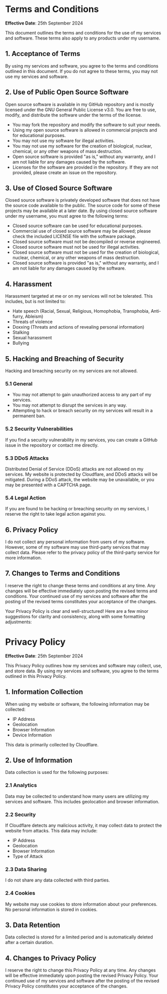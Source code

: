 # Terms and Conditions

**Effective Date**: 25th September 2024

This document outlines the terms and conditions for the use of my services and software. These terms also apply to any products under my username.

## 1. Acceptance of Terms

By using my services and software, you agree to the terms and conditions outlined in this document. If you do not agree to these terms, you may not use my services and software.

## 2. Use of Public Open Source Software

Open source software is available in my GitHub repository and is mostly licensed under the GNU General Public License v3.0. You are free to use, modify, and distribute the software under the terms of the license.

- You may fork the repository and modify the software to suit your needs.
- Using my open source software is allowed in commercial projects and for educational purposes.
- You may not use my software for illegal activities.
- You may not use my software for the creation of biological, nuclear, chemical, or any other weapons of mass destruction.
- Open source software is provided "as is," without any warranty, and I am not liable for any damages caused by the software.
- Licenses for the software are provided in the repository. If they are not provided, please create an issue on the repository.

## 3. Use of Closed Source Software

Closed source software is privately developed software that does not have the source code available to the public. The source code for some of these projects may be available at a later date. By using closed source software under my username, you must agree to the following terms:

- Closed source software can be used for educational purposes.
- Commercial use of closed source software may be allowed; please check the included LICENSE file with the software package.
- Closed source software must not be decompiled or reverse engineered.
- Closed source software must not be used for illegal activities.
- Closed source software must not be used for the creation of biological, nuclear, chemical, or any other weapons of mass destruction.
- Closed source software is provided "as is," without any warranty, and I am not liable for any damages caused by the software.

## 4. Harassment

Harassment targeted at me or on my services will not be tolerated. This includes, but is not limited to:

- Hate speech (Racial, Sexual, Religious, Homophobia, Transphobia, Anti-furry, Ableism)
- Threats of violence
- Doxxing (Threats and actions of revealing personal information)
- Stalking
- Sexual harassment
- Bullying

## 5. Hacking and Breaching of Security

Hacking and breaching security on my services are not allowed.

### 5.1 General

- You may not attempt to gain unauthorized access to any part of my services.
- You may not attempt to disrupt the services in any way.
- Attempting to hack or breach security on my services will result in a permanent ban.

### 5.2 Security Vulnerabilities

If you find a security vulnerability in my services, you can create a GitHub issue in the repository or contact me directly.

### 5.3 DDoS Attacks

Distributed Denial of Service (DDoS) attacks are not allowed on my services. My website is protected by Cloudflare, and DDoS attacks will be mitigated. During a DDoS attack, the website may be unavailable, or you may be presented with a CAPTCHA page.

### 5.4 Legal Action

If you are found to be hacking or breaching security on my services, I reserve the right to take legal action against you.

## 6. Privacy Policy

I do not collect any personal information from users of my software. However, some of my software may use third-party services that may collect data. Please refer to the privacy policy of the third-party service for more information.

## 7. Changes to Terms and Conditions

I reserve the right to change these terms and conditions at any time. Any changes will be effective immediately upon posting the revised terms and conditions. Your continued use of my services and software after the posting of the revised terms constitutes your acceptance of the changes.

Your Privacy Policy is clear and well-structured! Here are a few minor suggestions for clarity and consistency, along with some formatting adjustments:

# Privacy Policy

**Effective Date**: 25th September 2024

This Privacy Policy outlines how my services and software may collect, use, and store data. By using my services and software, you agree to the terms outlined in this Privacy Policy.

## 1. Information Collection

When using my website or software, the following information may be collected:

- IP Address
- Geolocation
- Browser Information
- Device Information

This data is primarily collected by Cloudflare.

## 2. Use of Information

Data collection is used for the following purposes:

### 2.1 Analytics

Data may be collected to understand how many users are utilizing my services and software. This includes geolocation and browser information.

### 2.2 Security

If Cloudflare detects any malicious activity, it may collect data to protect the website from attacks. This data may include:

- IP Address
- Geolocation
- Browser Information
- Type of Attack

### 2.3 Data Sharing

I do not share any data collected with third parties.

### 2.4 Cookies

My website may use cookies to store information about your preferences. No personal information is stored in cookies.

## 3. Data Retention

Data collected is stored for a limited period and is automatically deleted after a certain duration.

## 4. Changes to Privacy Policy

I reserve the right to change this Privacy Policy at any time. Any changes will be effective immediately upon posting the revised Privacy Policy. Your continued use of my services and software after the posting of the revised Privacy Policy constitutes your acceptance of the changes.